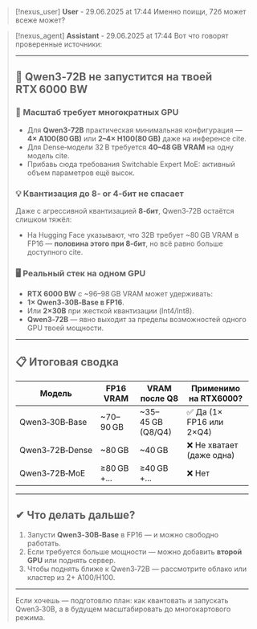 >[!nexus_user] **User** - 29.06.2025 at 17:44
> Именно поищи, 72б может всеже может?
<!-- UID: b3178d7a-67c6-41fa-935a-9ea49b912ec4 -->




>[!nexus_agent] **Assistant** - 29.06.2025 at 17:44
> Вот что говорят проверенные источники:
> 
> ---
> 
> ## 🚫 Qwen3‑72B не запустится на твоей RTX 6000 BW
> 
> ### 🔹 Масштаб требует многократных GPU 
> - Для **Qwen3-72B** практическая минимальная конфигурация — **4× A100(80 GB)** или **2–4× H100(80 GB)** даже на инференсе cite. 
> - Для Dense‑модели 32 B требуется **40–48 GB VRAM** на одну модель cite. 
> - Прибавь сюда требования Switchable Expert MoE: активный объем параметров ещё высок.
> 
> ### 💡 Квантизация до 8‑ or 4‑бит не спасает 
> Даже с агрессивной квантизацией **8‑бит**, Qwen3‑72B остаётся слишком тяжёл: 
> - На Hugging Face указывают, что 32B требует ~80 GB VRAM в FP16 — **половина этого при 8‑бит**, но всё равно больше доступного cite.
> 
> ### 🖥 Реальный стек на одном GPU 
> - **RTX 6000 BW** с ~96–98 GB VRAM может удерживать:
>  - **1× Qwen3‑30B‑Base в FP16**.
>  - Или **2×30B** при жесткой квантизации (Int4/Int8).
> - **Qwen3‑72B** — явно выходит за пределы возможностей одного GPU твоей мощности.
> 
> ---
> 
> ## 📋 Итоговая сводка
> 
> | Модель | FP16 VRAM | VRAM после Q8 | Применимо на RTX6000? |
> |------------------|----------|----------------|---------------------------|
> | Qwen3‑30B‑Base | ~70–90 GB | ~35–45 GB (Q8/Q4) | ✅ Да (1× FP16 или 2×Q4) |
> | Qwen3‑72B‑Dense | ~80 GB | ~40 GB | ❌ Не хватает (даже одна) |
> | Qwen3‑72B‑MoE | ≥80 GB +...| ≥40 GB +... | ❌ Нет |
> 
> ---
> 
> ## ✔ Что делать дальше?
> 
> 1. Запусти **Qwen3‑30B‑Base** в FP16 — и можно свободно работать. 
> 2. Если требуется больше мощности — можно добавить **второй GPU** или поднять сервер.
> 3. Чтобы поднять ближе к Qwen3‑72B — рассмотрите облако или кластер из 2+ A100/H100.
> 
> ---
> 
> Если хочешь — подготовлю план: как квантовать и запускать Qwen3‑30B, а в будущем масштабировать до многокартового режима.
<!-- UID: 8c8acb27-e2ae-4640-a435-283bf1fdc6bc -->